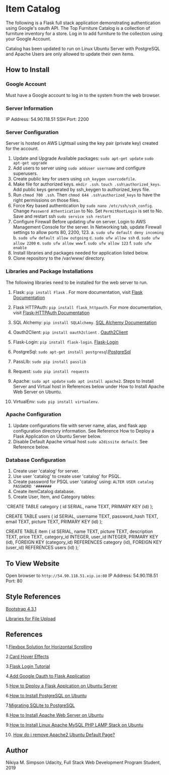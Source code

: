 # Item Catalog
The following is a Flask full stack application demonstrating authentication using Google's oauth API.
The Top Furniture Catalog is a collection of furniture inventory for a store. Log in to add furniture to the collection using
your Google Account.

Catalog has been updated to run on Linux Ubuntu Server with PostgreSQL and Apache
Users are only allowed to update their own items.

## How to Install

### Google Account
Must have a Google account to log in to the system from the web browser.

### Server Information
IP Address: 54.90.118.51
SSH Port: 2200

### Server Configuration
Server is hosted on AWS Lightsail using the key pair (private key) created for the account.
1. Update and Upgrade Available packages: `sudo apt-get update` `sudo apt-get upgrade`
2. Add users to server using `sudo adduser username` and configure superusers.
3. Create public key for users using `ssh_keygen usercodefile`. 
4. Make file for authorized keys. `mkdir .ssh`. `touch .ssh\authorized_keys`. Add public keys generated by ssh_keygen to authorized_keys file.
5. Run `chmod 700 .ssh`. Then `chmod 644 .ssh\authorized_keys` to have the right permissions on those files.
6. Force Key based authentication by `sudo nano /etc/ssh/ssh_config`. Change `Password Athentication` to No. Set `PermitRootLogin` is set to No. Save and restart ssh `sudo service ssh restart`
7. Configure Firewall
Before updating ufw on server. Login to AWS Management Console for the server. In Networking tab, update Firewall settings to allow ports 80, 2200, 123.
  a. `sudo ufw default deny incoming`
  b. `sudo ufw default allow outgoing`
  c. `sudo ufw allow ssh`
  d. `sudo ufw allow 2200`
  e. `sudo ufw allow www`
  f. `sudo ufw allow 123`
  f. `sudo ufw enable`
 8. Install libraries and packages needed for application listed below.
 9. Clone repository to the /var/www/ directory. 

### Libraries and Package Installations
The following libraries need to be installed for the web server to run.
1. Flask: `pip install Flask` . For more documentation, visit [Flask Documentation](http://flask.pocoo.org/docs/1.0/installation/)
2. Flask HTTPAuth: `pip install flask_httpauth`. For more documentation, visit [Flask-HTTPAuth Documentation](https://flask-httpauth.readthedocs.io/en/latest/)

3. SQL Alchemy: `pip install SQLAlchemy`. [SQL Alchemy Documentation](https://pypi.org/project/SQLAlchemy/)
4. Oauth2Client: `pip install oauth2client` . [Oauth2Client](https://pypi.org/project/oauth2client/)
5. Flask-Login: `pip install flask-login`. [Flask-Login](https://flask-login.readthedocs.io/en/latest/#flask_login.LoginManager)
6. PostgreSql: `sudo apt-get install postgresql`[PostgreSql](https://www.godaddy.com/garage/how-to-install-postgresql-on-ubuntu-14-04/)
7. PassLIb: `sudo pip install passlib`
8. Request: `sudo pip install requests`
9. Apache: `sudo apt update` `sudo apt install apache2`. Steps to Install Server and Virtual host in References below under How to Install Apache Web Server on Ubuntu.
10. VirtualEnv: `sudo pip install virtualenv`.

### Apache Configuration
1. Update configurations file with server name, alias, and flask app configuration directory information. See Reference How to Deploy a Flask Application on Ubuntu Server below.
2. Disable Default Apache virtual host `sudo a2dissite default`. See Reference below.

### Database Configuration
1. Create user 'catalog' for server.
2. Use user 'catalog' to create user 'catalog' for PSQL.
3. Create password for PSQL user 'catalog' using: `ALTER USER catalog PASSWORD '#######`
4. Create itemCatalog database.
5. Create User, Item, and Category tables:

`CREATE TABLE category (
	id SERIAL, 
	name TEXT, 
	PRIMARY KEY (id)
);

CREATE TABLE users (
	id SERIAL, 
	username TEXT, 
	password_hash TEXT, 
	email TEXT, 
	picture TEXT,
	PRIMARY KEY (id)
);

CREATE TABLE item (
	id SERIAL, 
	name TEXT, 
	picture TEXT, 
	description TEXT, 
	price TEXT, 
	category_id INTEGER, 
	user_id INTEGER, 
	PRIMARY KEY (id), 
	FOREIGN KEY (category_id) REFERENCES category (id), 
	FOREIGN KEY (user_id) REFERENCES users (id)
);`

## To View Website
Open browser to `http://54.90.118.51.xip.io:80`
IP Address: 54.90.118.51
Port: 80

## Style References
[Bootstrap 4.3.1](https://getbootstrap.com/docs/4.3/layout/overview/)

[Libraries for File Upload](http://flask.pocoo.org/docs/1.0/patterns/fileuploads/)

## References
1.[Flexbox Solution for Horizontal Scrolling](https://codeburst.io/how-to-create-horizontal-scrolling-containers-d8069651e9c6)

2.[Card Hover Effects](https://codepen.io/jasonheecs/pen/GNNwpZ)

3.[Flask Login Tutorial](https://blog.miguelgrinberg.com/post/the-flask-mega-tutorial-part-v-user-logins)

4.[Add Google Oauth to Flask Application](https://medium.com/@bittu/add-google-oauth2-login-in-your-flask-web-app-9f455695341e)

5.[How to Deploy a Flask Applcation on Ubuntu Server](https://www.digitalocean.com/community/tutorials/how-to-deploy-a-flask-application-on-an-ubuntu-vps)

6.[How to Install PostgreSQL on Ubuntu](https://www.digitalocean.com/community/tutorials/how-to-install-and-use-postgresql-on-ubuntu-16-04)

7.[Migrating SQLite to PostgreSQL](https://tutorialinux.com/today-learned-migrating-sqlite-postgres-easy-sequel/)

8.[How to Install Apache Web Server on Ubuntu](https://www.digitalocean.com/community/tutorials/how-to-install-the-apache-web-server-on-ubuntu-18-04-quickstart)

9.[How to Install Linux Apache MySQL PHP LAMP Stack on Ubuntu](https://www.digitalocean.com/community/tutorials/how-to-install-linux-apache-mysql-php-lamp-stack-on-ubuntu-16-04)

10. [How do i remove Apache2 Ubuntu Default Page?](https://www.digitalocean.com/community/questions/how-do-i-remove-apache2-ubuntu-default-page)

## Author
Nikiya M. Simpson
Udacity, Full Stack Web Development Program Student, 2019
